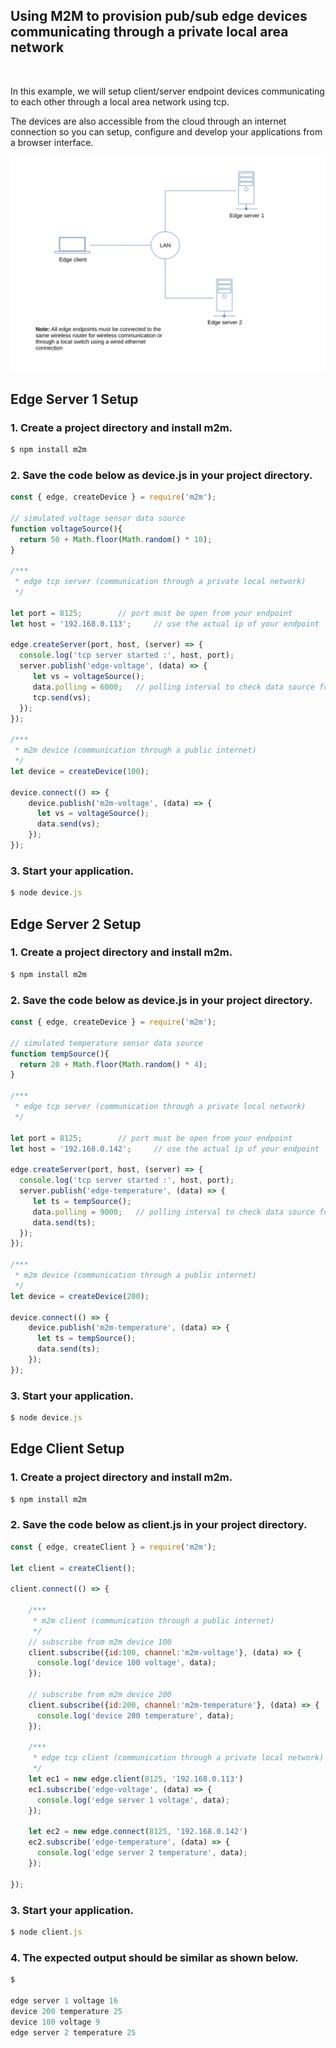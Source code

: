 
## Using M2M to provision pub/sub edge devices communicating through a private local area network

<br>

In this example, we will setup client/server endpoint devices communicating to each other through a local area network using tcp. 

The devices are also accessible from the cloud through an internet connection so you can setup, configure and develop your applications from a browser interface. 

![](assets/m2m-edge.svg)

## Edge Server 1 Setup

### 1. Create a project directory and install m2m.
```js
$ npm install m2m
```
### 2. Save the code below as device.js in your project directory.
```js
const { edge, createDevice } = require('m2m');

// simulated voltage sensor data source
function voltageSource(){
  return 50 + Math.floor(Math.random() * 10);
}

/***
 * edge tcp server (communication through a private local network)
 */
    
let port = 8125;		// port must be open from your endpoint
let host = '192.168.0.113'; 	// use the actual ip of your endpoint

edge.createServer(port, host, (server) => {
  console.log('tcp server started :', host, port);
  server.publish('edge-voltage', (data) => {
     let vs = voltageSource();
     data.polling = 6000; 	// polling interval to check data source for any changes
     tcp.send(vs);
  });
});

/***
 * m2m device (communication through a public internet)
 */
let device = createDevice(100);

device.connect(() => {
    device.publish('m2m-voltage', (data) => {
      let vs = voltageSource();
      data.send(vs);
    });
});

```
### 3. Start your application.
```js
$ node device.js
```

## Edge Server 2 Setup

### 1. Create a project directory and install m2m.
```js
$ npm install m2m
```
### 2. Save the code below as device.js in your project directory.
```js
const { edge, createDevice } = require('m2m');

// simulated temperature sensor data source
function tempSource(){
  return 20 + Math.floor(Math.random() * 4);
}

/***
 * edge tcp server (communication through a private local network)
 */
    
let port = 8125;		// port must be open from your endpoint
let host = '192.168.0.142'; 	// use the actual ip of your endpoint

edge.createServer(port, host, (server) => {
  console.log('tcp server started :', host, port);
  server.publish('edge-temperature', (data) => {
     let ts = tempSource();
     data.polling = 9000; 	// polling interval to check data source for any changes
     data.send(ts);
  });
});

/***
 * m2m device (communication through a public internet)
 */
let device = createDevice(200);

device.connect(() => {
    device.publish('m2m-temperature', (data) => {
      let ts = tempSource();
      data.send(ts);
    });
});

```
### 3. Start your application.
```js
$ node device.js
```

## Edge Client Setup

### 1. Create a project directory and install m2m.
```js
$ npm install m2m
```
### 2. Save the code below as client.js in your project directory.
```js
const { edge, createClient } = require('m2m'); 

let client = createClient();

client.connect(() => {
    
    /***
     * m2m client (communication through a public internet)
     */
    // subscribe from m2m device 100
    client.subscribe({id:100, channel:'m2m-voltage'}, (data) => {
      console.log('device 100 voltage', data);
    });

    // subscribe from m2m device 200
    client.subscribe({id:200, channel:'m2m-temperature'}, (data) => {
      console.log('device 200 temperature', data);
    });

    /***
     * edge tcp client (communication through a private local network)
     */
    let ec1 = new edge.client(8125, '192.168.0.113')
    ec1.subscribe('edge-voltage', (data) => {
      console.log('edge server 1 voltage', data);
    });

    let ec2 = new edge.connect(8125, '192.168.0.142')
    ec2.subscribe('edge-temperature', (data) => {
      console.log('edge server 2 temperature', data);
    });

});

```
### 3. Start your application.
```js
$ node client.js
```

### 4. The expected output should be similar as shown below.
```js
$

edge server 1 voltage 16
device 200 temperature 25
device 100 voltage 9
edge server 2 temperature 25

```


